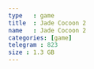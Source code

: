 ```yaml
---
type   : game
title  : Jade Cocoon 2
name   : Jade Cocoon 2
categories: [game]
telegram : 823
size : 1.3 GB
---
```



